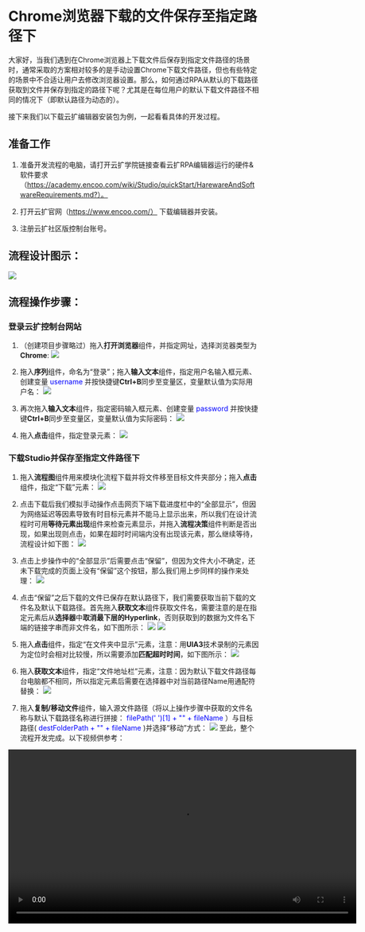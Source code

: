 # Chrome浏览器下载的文件保存至指定路径下 
大家好，当我们遇到在Chrome浏览器上下载文件后保存到指定文件路径的场景时，通常采取的方案相对较多的是手动设置Chrome下载文件路径，但也有些特定的场景中不合适让用户去修改浏览器设置。那么，如何通过RPA从默认的下载路径获取到文件并保存到指定的路径下呢？尤其是在每位用户的默认下载文件路径不相同的情况下（即默认路径为动态的）。

接下来我们以下载云扩编辑器安装包为例，一起看看具体的开发过程。

## **准备工作**

1. 准备开发流程的电脑，请打开云扩学院链接查看云扩RPA编辑器运行的硬件&软件要求（https://academy.encoo.com/wiki/Studio/quickStart/HarewareAndSoftwareRequirements.md?）。

2. 打开云扩官网（https://www.encoo.com/） 下载编辑器并安装。
3. 注册云扩社区版控制台账号。

## **流程设计图示：**
![](https://docimages.blob.core.chinacloudapi.cn/images/Course/getDownloadFilesFromChrome/getDownloadFile-1.png)

## **流程操作步骤：**

### **登录云扩控制台网站**
1. （创建项目步骤略过）拖入**打开浏览器**组件，并指定网址，选择浏览器类型为**Chrome**:
![](https://docimages.blob.core.chinacloudapi.cn/images/Course/getDownloadFilesFromChrome/getDownloadFile-2.png)

2. 拖入**序列**组件，命名为“登录”；拖入**输入文本**组件，指定用户名输入框元素、创建变量 <font color=#0000FF>  username </font> 并按快捷键**Ctrl+B**同步至变量区，变量默认值为实际用户名：
![](https://docimages.blob.core.chinacloudapi.cn/images/Course/getDownloadFilesFromChrome/getDownloadFile-3.png)

3. 再次拖入**输入文本**组件，指定密码输入框元素、创建变量<font color=#0000FF>  password </font>并按快捷键**Ctrl+B**同步至变量区，变量默认值为实际密码：
![](https://docimages.blob.core.chinacloudapi.cn/images/Course/getDownloadFilesFromChrome/getDownloadFile-4.png)

4. 拖入**点击**组件，指定登录元素：
![](https://docimages.blob.core.chinacloudapi.cn/images/Course/getDownloadFilesFromChrome/getDownloadFile-5.png)

### **下载Studio并保存至指定文件路径下**
1. 拖入**流程图**组件用来模块化流程下载并将文件移至目标文件夹部分；拖入**点击**组件，指定“下载”元素：
![](https://docimages.blob.core.chinacloudapi.cn/images/Course/getDownloadFilesFromChrome/getDownloadFile-6.png)

2. 点击下载后我们模拟手动操作点击网页下端下载进度栏中的“全部显示”，但因为网络延迟等因素导致有时目标元素并不能马上显示出来，所以我们在设计流程时可用**等待元素出现**组件来检查元素显示，并拖入**流程决策**组件判断是否出现，如果出现则点击，如果在超时时间端内没有出现该元素，那么继续等待，流程设计如下图：
![](https://docimages.blob.core.chinacloudapi.cn/images/Course/getDownloadFilesFromChrome/getDownloadFile-7.png)

3. 点击上步操作中的“全部显示”后需要点击“保留”，但因为文件大小不确定，还未下载完成的页面上没有“保留”这个按钮，那么我们用上步同样的操作来处理：
![](https://docimages.blob.core.chinacloudapi.cn/images/Course/getDownloadFilesFromChrome/getDownloadFile-8.png)

4. 点击“保留”之后下载的文件已保存在默认路径下，我们需要获取当前下载的文件名及默认下载路径。首先拖入**获取文本**组件获取文件名，需要注意的是在指定元素后从**选择器**中**取消最下层的Hyperlink**，否则获取到的数据为文件名下端的链接字串而非文件名，如下图所示：
![](https://docimages.blob.core.chinacloudapi.cn/images/Course/getDownloadFilesFromChrome/getDownloadFile-9.png)
![](https://docimages.blob.core.chinacloudapi.cn/images/Course/getDownloadFilesFromChrome/getDownloadFile-10.png)

5. 拖入**点击**组件，指定“在文件夹中显示”元素，注意：用**UIA3**技术录制的元素因为定位时会相对比较慢，所以需要添加**匹配超时时间**，如下图所示：
![](https://docimages.blob.core.chinacloudapi.cn/images/Course/getDownloadFilesFromChrome/getDownloadFile-11.png)

6. 拖入**获取文本**组件，指定“文件地址栏”元素，注意：因为默认下载文件路径每台电脑都不相同，所以指定元素后需要在选择器中对当前路径Name用通配符替换：
![](https://docimages.blob.core.chinacloudapi.cn/images/Course/getDownloadFilesFromChrome/getDownloadFile-12.png)

7. 拖入**复制/移动文件**组件，输入源文件路径（将以上操作步骤中获取的文件名称与默认下载路径名称进行拼接：<font color=#0000FF>  filePath(' ')[1] + "\" + fileName </font>）与目标路径(<font color=#0000FF>  destFolderPath + "\" + fileName </font>)并选择“移动”方式：
![](https://docimages.blob.core.chinacloudapi.cn/images/Course/getDownloadFilesFromChrome/getDownloadFile-13.png)
至此，整个流程开发完成。以下视频供参考：
<video src="https://docimages.blob.core.chinacloudapi.cn/images/Course/getDownloadFilesFromChrome/SavesDownloadedFilesToDestinationPath-edited.mp4" controls="controls" width="700x" />
